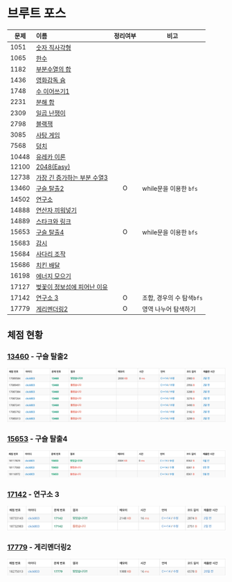 # 브루트 포스

| 문제    | 이름                                  | 정리여부  | 비고                |
| ----- | :---------------------------------- | :---: | ----------------- |
| 1051  | [숫자 직사각형](1051/README.md)           |       |                   |
| 1065  | [한수](1065/README.md)                |       |                   |
| 1182  | [부분수열의 합](1182/README.md)           |       |                   |
| 1436  | [영화감독 슘](1436/README.md)            |       |                   |
| 1748  | [수 이어쓰기1](1748/README.md)           |       |                   |
| 2231  | [분해 합](2231/README.md)              |       |                   |
| 2309  | [일곱 난쟁이](2309/README.md)            |       |                   |
| 2798  | [블랙잭](2798/README.md)               |       |                   |
| 3085  | [사탕 게임](3085/README.md)             |       |                   |
| 7568  | [덩치](10448/README.md)               |       |                   |
| 10448 | [유레카 이론](10448/README.md)           |       |                   |
| 12100 | [2048(Easy)](12100/README.md)       |       |                   |
| 12738 | [가장 긴 증가하는 부분 수열3](10448/README.md) |       |                   |
| 13460 | [구슬 탈출2](13460/README.md)           |   O   | while문을 이용한 `bfs` |
| 14502 | [연구소](14502/README.md)              |       |                   |
| 14888 | [연산자 끼워넣기](14888/README.md)         |       |                   |
| 14889 | [스타크와 링크](14889/README.md)          |       |                   |
| 15653 | [구슬 탈출4](15653/README.md)           |   O   | while문을 이용한 `bfs` |
| 15683 | [감시](15683/README.md)               |       |                   |
| 15684 | [사다리 조작](15684/README.md)           |       |                   |
| 15686 | [치킨 배달](15686)                      |       |                   |
| 16198 | [에너지 모으기](16198/README.md)          |       |                   |
| 17127 | [벚꽃이 정보섬에 피어난 이유](17127/README.md)  |       |                   |
| 17142 | [연구소 3](17142/README.md)            |   O   | 조합, 경우의 수 탐색`bfs` |
| 17779 | [게리멘더링2](17779/README.md)           |   O   | 영역 나누어 탐색하기       |

## 체점 현황

### [13460](13460/) - 구슬 탈출2

![](13460/13460_score.png)

### [15653](15653/) - 구슬 탈출4

![](15653/15653_score.png)

### [17142](17142/) - 연구소 3

![](17142/17142_score.png)

### [17779](17779/) - 게리멘더링2

![](17779/17779_score.PNG)
